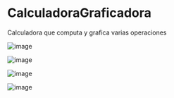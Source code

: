 # CalculadoraGraficadora
Calculadora que computa y grafica varias operaciones

![image](https://user-images.githubusercontent.com/71310857/149805277-b4cb7c42-3db6-48f4-8d5c-83e1dcb51a5c.png)

![image](https://user-images.githubusercontent.com/71310857/149805393-6572ab10-181a-4bbb-88c8-44fb8f34a166.png)

![image](https://user-images.githubusercontent.com/71310857/149805581-baed71d2-54f7-41b5-92e1-9b8878632867.png)

![image](https://user-images.githubusercontent.com/71310857/149805660-05581bc1-29c2-4e54-ab50-ebd03f41078d.png)
